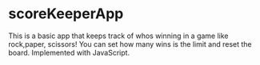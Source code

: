 # scoreKeeperApp
This is a basic app that keeps track of whos winning in a game like rock,paper, scissors! 
You can set how many wins is the limit and reset the board.
Implemented with JavaScript.
